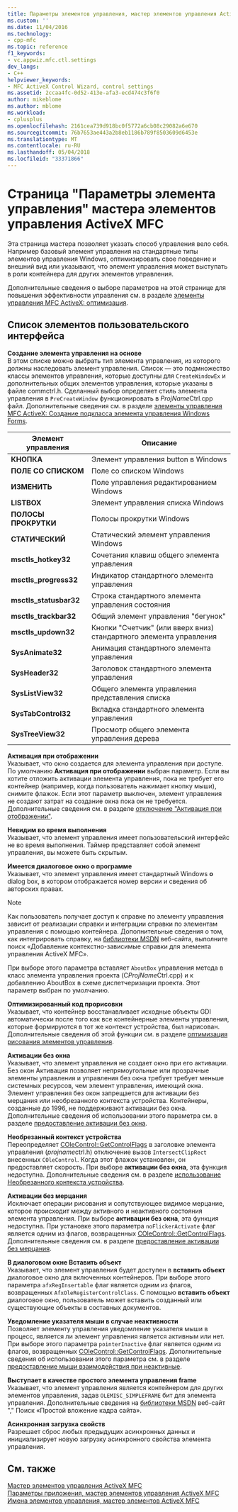 ```yaml
---
title: Параметры элементов управления, мастер элементов управления ActiveX MFC | Документы Microsoft
ms.custom: ''
ms.date: 11/04/2016
ms.technology:
- cpp-mfc
ms.topic: reference
f1_keywords:
- vc.appwiz.mfc.ctl.settings
dev_langs:
- C++
helpviewer_keywords:
- MFC ActiveX Control Wizard, control settings
ms.assetid: 2ccaa4fc-0d52-413e-afa3-ecd474c3f6f0
author: mikeblome
ms.author: mblome
ms.workload:
- cplusplus
ms.openlocfilehash: 2161cea739d918bc0f5772a6cb08c29082a6e670
ms.sourcegitcommit: 76b7653ae443a2b8eb1186b789f8503609d6453e
ms.translationtype: MT
ms.contentlocale: ru-RU
ms.lasthandoff: 05/04/2018
ms.locfileid: "33371866"
---
```

# <a name="control-settings-mfc-activex-control-wizard"></a>Страница "Параметры элемента управления" мастера элементов управления ActiveX MFC
Эта страница мастера позволяет указать способ управления вело себя. Например базовый элемент управления на стандартные типы элементов управления Windows, оптимизировать свое поведение и внешний вид или указывают, что элемент управления может выступать в роли контейнера для других элементов управления.  
  
 Дополнительные сведения о выборе параметров на этой странице для повышения эффективности управления см. в разделе [элементы управления MFC ActiveX: оптимизация](../../mfc/mfc-activex-controls-optimization.md).  
  
## <a name="uielement-list"></a>Список элементов пользовательского интерфейса  
 **Создание элемента управления на основе**  
 В этом списке можно выбрать тип элемента управления, из которого должны наследовать элемент управления. Список — это подмножество классы элементов управления, которые доступны для `CreateWindowEx` и дополнительных общих элементов управления, которые указаны в файле commctrl.h. Сделанный выбор определяет стиль элемента управления в `PreCreateWindow` функционировать в *ProjName*Ctrl.cpp файл. Дополнительные сведения см. в разделе [элементы управления MFC ActiveX: Создание подкласса элемента управления Windows Forms](../../mfc/mfc-activex-controls-subclassing-a-windows-control.md).  
  
|Элемент управления|Описание|  
|-------------|-----------------|  
|**КНОПКА**|Элемент управления button в Windows|  
|**ПОЛЕ СО СПИСКОМ**|Поле со списком Windows|  
|**ИЗМЕНИТЬ**|Поле управления редактированием Windows|  
|**LISTBOX**|Элемент управления списка Windows|  
|**ПОЛОСЫ ПРОКРУТКИ**|Полосы прокрутки Windows|  
|**СТАТИЧЕСКИЙ**|Статический элемент управления Windows|  
|**msctls_hotkey32**|Сочетания клавиш общего элемента управления|  
|**msctls_progress32**|Индикатор стандартного элемента управления|  
|**msctls_statusbar32**|Строка стандартного элемента управления состояния|  
|**msctls_trackbar32**|Общий элемент управления "бегунок"|  
|**msctls_updown32**|Кнопки "Счетчик" (или вверх вниз) стандартного элемента управления|  
|**SysAnimate32**|Анимация стандартного элемента управления|  
|**SysHeader32**|Заголовок стандартного элемента управления|  
|**SysListView32**|Общего элемента управления представления списка|  
|**SysTabControl32**|Вкладка стандартного элемента управления|  
|**SysTreeView32**|Просмотр общего элемента управления дерева|  
  
 **Активация при отображении**  
 Указывает, что окно создается для элемента управления при доступе. По умолчанию **Активация при отображении** выбран параметр. Если вы хотите отложить активации элемента управления, пока не требует его контейнер (например, когда пользователь нажимает кнопку мыши), снимите флажок. Если этот параметр выключен, элемент управления не создают затрат на создание окна пока он не требуется. Дополнительные сведения см. в разделе [отключение "Активация при отображении"](../../mfc/turning-off-the-activate-when-visible-option.md).  
  
 **Невидим во время выполнения**  
 Указывает, что элемент управления имеет пользовательский интерфейс не во время выполнения. Таймер представляет собой элемент управления, вы можете быть скрытым.  
  
 **Имеется диалоговое окно о программе**  
 Указывает, что элемент управления имеет стандартный Windows **о** dialog box, в котором отображается номер версии и сведения об авторских правах.  
  
> [!NOTE]
>  Как пользователь получает доступ к справке по элементу управления зависит от реализации справки и интеграции справки по элементам управления с помощью контейнера. Дополнительные сведения о том, как интегрировать справку, на [библиотеки MSDN](http://go.microsoft.com/fwlink/p/?linkid=150542) веб-сайта, выполните поиск «Добавление контекстно-зависимые справки для элемента управления ActiveX MFC».  
  
 При выборе этого параметра вставляет `AboutBox` управления метода в класс элемента управления проекта (C*ProjName*Ctrl.cpp) и к добавлению AboutBox в схеме диспетчеризации проекта. Этот параметр выбран по умолчанию.  
  
 **Оптимизированный код прорисовки**  
 Указывает, что контейнер восстанавливает исходные объекты GDI автоматически после того как все контейнерные элементы управления, которые формируются в тот же контекст устройства, был нарисован. Дополнительные сведения об этой функции см. в разделе [оптимизация рисования элементов управления](../../mfc/optimizing-control-drawing.md).  
  
 **Активации без окна**  
 Указывает, что элемент управления не создает окно при его активации. Без окон Активация позволяет непрямоугольные или прозрачные элементы управления и управления без окна требует требует меньше системных ресурсов, чем элемент управления, имеющий окна. Элемент управления без окон запрещается для активации без мерцания или необрезанного контекста устройства. Контейнеры, созданные до 1996, не поддерживают активации без окна. Дополнительные сведения об использовании этого параметра см. в разделе [предоставление активации без окна](../../mfc/providing-windowless-activation.md).  
  
 **Необрезанный контекст устройства**  
 Переопределяет [COleControl::GetControlFlags](../../mfc/reference/colecontrol-class.md#getcontrolflags) в заголовке элемента управления (*projname*ctrl.h) отключение вызов `IntersectClipRect` внесенных `COleControl`. Когда этот флажок установлен, он предоставляет скорость. При выборе **активации без окна**, эта функция недоступна. Дополнительные сведения см. в разделе [использование Необрезанного контекста устройства](../../mfc/using-an-unclipped-device-context.md).  
  
 **Активации без мерцания**  
 Исключает операции рисования и сопутствующее видимое мерцание, которое происходит между активного и неактивного состояния элемента управления. При выборе **активации без окна**, эта функция недоступна. При установке этого параметра `noFlickerActivate` флаг является одним из флагов, возвращенных [COleControl::GetControlFlags](../../mfc/reference/colecontrol-class.md#getcontrolflags). Дополнительные сведения см. в разделе [предоставление активации без мерцания](../../mfc/providing-flicker-free-activation.md).  
  
 **В диалоговом окне Вставить объект**  
 Указывает, что элемент управления будет доступен в **вставить объект** диалоговое окно для включенных контейнеров. При выборе этого параметра `afxRegInsertable` флаг является одним из флагов, возвращенных `AfxOleRegisterControlClass`. С помощью **вставить объект** диалоговое окно, пользователь может вставить созданный или существующие объекты в составных документов.  
  
 **Уведомление указателя мыши в случае неактивности**  
 Позволяет элементу управления уведомление указателя мыши в процесс, является ли элемент управления является активным или нет. При выборе этого параметра `pointerInactive` флаг является одним из флагов, возвращенных [COleControl::GetControlFlags](../../mfc/reference/colecontrol-class.md#getcontrolflags). Дополнительные сведения об использовании этого параметра см. в разделе [предоставление мыши взаимодействия при неактивные](../../mfc/providing-mouse-interaction-while-inactive.md).  
  
 **Выступает в качестве простого элемента управления frame**  
 Указывает, что элемент управления является контейнером для других элементов управления, задав `OLEMISC_SIMPLEFRAME` бит для элемента управления. Дополнительные сведения на [библиотеки MSDN](http://go.microsoft.com/fwlink/p/?linkid=150542) веб-сайт "," Поиск «Простой вложение кадра сайта».  
  
 **Асинхронная загрузка свойств**  
 Разрешает сброс любых предыдущих асинхронных данных и инициализирует новую загрузку асинхронного свойства элемента управления.  
  
## <a name="see-also"></a>См. также  
 [Мастер элементов управления ActiveX MFC](../../mfc/reference/mfc-activex-control-wizard.md)   
 [Параметры приложения, мастер элементов управления ActiveX MFC](../../mfc/reference/application-settings-mfc-activex-control-wizard.md)   
 [Имена элементов управления, мастер элементов ActiveX MFC](../../mfc/reference/control-names-mfc-activex-control-wizard.md)

